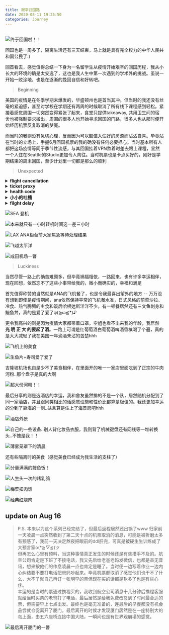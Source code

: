 ```yaml
---
title: 艰辛归国路
date: 2020-08-11 19:25:50
categories: Journey
---
```


</br> ![终于回国啦！！](../../../../assets/pic/arrival_4.png) </br>

<!--more -->

回国也是一周多了，隔离生活还有三天结束，马上就是具有完全权力的中华人民共和国公民了:) 

回首看去，感觉值得总结一下身为一名留学生从疫情开始艰辛的回国历程，我从小长大的环境的确是太安逸了，这也是我人生中第一次遇到的学术外的挑战。虽说一开始一败涂地，也是在逐渐的挽回自信和好转吧。

> Beginning

美国的疫情是在冬季学期末爆发的，华盛顿州也是首当其冲。但当时的我还没有丝毫的紧迫感，甚至对学校在学期还有两周的时候取消了所有线下课程感到轻松。紧接着感觉周围一切突然变得紧张了起来，食堂只提供takeaway, 共用卫生间的宿舍也被强制要求搬出，周围的很多人也开始寻求回国的门路，很多人也从那时便开始经历机票反复取消的梦魇。

而当时的我则没有急切心理，反而因为可以超值入住好的房源而沾沾自喜。毕竟站在当时的立场上，手握6月回国机票的我的确没有任何必要担心。当时基本所有人都把这场疫情等同于季节性流感，与其回国挂着VPN熬着时差去跟上课程，显然一个人住在Seattle的Studio更加令人向往。当时机票也是卡点买好的，刚好是学期结束的周末回国，至少计划里一切都是那么的顺利

> Unexpected

<details>
    <summary> <b> flight cancellation </b> </summary> </br>
    万万没想到的是Trump一顿睿智操作，把最发达的美国整成了世界No.1 Delta也是坏事做绝，出发前一直压着机票不取消，然后临出发一周前通知取消，我尽管心中有所预期，但还是心态相当爆炸。 毕竟这时候九月之前的机票也卖光了，本来计划好的回国去吃什么跟谁约也都化作了泡影。</br></br>
    所幸是转租给我的房子是八月底到期，没有遇到被赶出公寓无家可归的窘境，正常续租后无奈继续报名了暑假课程。但机票的确是着落不大了，准备还是走一看一步看有没有后续机票放出。也有想找票代的心思..但实在不知道怎么靠谱。
    </br></br>
</details>

<details>
    <summary> <b> ticket proxy </b> </summary> </br>
    转机大概在七月中旬，我的舍友突然联系我，说找到了靠谱的票代，问是否相携回国也有个照应。当时也是没有选择，这个既然有担保，自然尝试一下也是极佳的。交了一万定金，护照照片发过去之后，不到一周，两张票居然先后拿到了。一路下来也庆幸命运比较好，遇到了靠谱的票代。3W的票价虽然说起来挺贵，和同程人一打听感觉也是很公道的了</br></br>
    机票路线是 洛杉矶 -> 日本成田 -> 马来西亚吉隆坡 -> 厦门长崎 加上从西雅图 -> 洛杉矶 和 从厦门 回家 说是漫漫归国路真的是毫不为过。    </br></br>

</details>

<details>
    <summary> <b> health code </b> </summary> </br>
    想不到回国路上最大的意外居然是我一手造成的。众所周知，回国的人需要登机前至少连续14天在微信小程序汇报健康情况。连续14天填写后健康码会出现一个小飞机，就意味着有资格登机了。而如果空过一天没有填写的话，之前填写所有的都会被重置。</br> </br>
    而我，在连续填写两周后，一天晚上着急赶due，掐掉了每天提醒填写健康码的闹钟 >_<  只剩第二天填写发现小飞机消失时一脸懵逼的我 w(ﾟДﾟ)w 此时距登机还有10天    </br></br>
    当时正巧传出有关归国华人因健康码失效被拒绝登机的新闻，真的是满心绝望。让我心情更加抑郁的则是中国驻旧金山大使馆的冷淡回应。连着打了三四天电话，从刚开始是”我们只按规矩行事，你等死吧“，到后面工作时间内都不接电话，真的让我怀疑我是不是祖国的弃儿了(；′⌒`)</br></br>
    最后居然还是票代拉了我一把。我跟他说了我的情况后，他当即帮我找了一位有相似经历并且顺利回国的小姐姐交流经验。也多亏了那位小姐姐，按照她给的电话打过去，还真的有大使馆的相关人员来处理问题..最后在我把核酸阴性证明和保证书发过去之后，出发前两天也终于是看到了健康码上方的小飞机。深夜肝完due躺在床上看着健康码上突然出现的小飞机，真的是百感交集，终于是长出一口气，可以回国了！！
    </br></br>
</details>

<details>
    <summary> <b> 小小的吐槽 </b> </summary> </br>
    说实话这个健康码也很值得吐槽。每天填写的就是有没有发热或者接触患者之类的。说实话只要是想回国的人就不会填写其他的吧..这个分明检查的就是回国人员持之以恒每天填写的精神o(￣ヘ￣o＃) 回国后政策好像变成需要健康码和核酸检测证明了..感觉才逐渐科学了一些    </br></br>

</details>

<details>
    <summary> <b> filght delay </b> </summary> </br>
    然而就如唐僧取经要九九八十一难，没想到我回国一路也是多舛，不提收拾房子是丢掉好多家具的心疼。在西雅图飞往洛杉矶的飞机上我突然就得知下一班飞机延误三小时，完美错过日本飞吉隆坡的下一班。其实现在回想起来既然这两班是联程应该无需过分担心的，但当时也是关心则乱一下晴天霹雳。 </br></br> 
    后来在机场焦急等候后，航空公司也是答应下一班飞机会等待我们全部登机后起飞，还贴心的给了20刀的餐补。（ANA做事真的是太全面了www）</br> </br>
    本来以为延误的影响到此为止了，万万没想到我本来预计到机场后时间绰绰有余的STATS EXAM因为飞机延误要挂掉了。要是延误多一点考试全程在飞机上我皱眉头买个wifi做了也就罢了。结果这个时间刚好尴尬的卡在飞机落地的时候。于是尽管我在飞机一落地就冲出去， 笔记本电都来不及插就开考，还是迟到了二十分钟..(本来就1hr..).最后也是理所当然的拿了average(真的谁能想到那么巧啊 o(╥﹏╥)o)
    </br> </br>
</details>




![SEA 登机](../../../../assets/pic/Seattle_departure.jpg)

![本来就只有一小时转机时间这一差三小时](../../../../assets/pic/delay.jpg)

![LAX ANA柜台前大家焦急等待处理结果](../../../../assets/pic/waiting_for_delay.jpg)

![飞越太平洋](../../../../assets/pic/Pacific_ocean.jpg)

![成田机场一瞥](../../../../assets/pic/Narita_airport.jpg)


> Luckiness

当然尽管一路上的确苦难颇多，但毕竟祸福相依，一路回来，也有许多幸运相伴，现在回想，依然忘不了这些小事带给我的，微小而确实的，幸福和满足

首先值得称赞的当然就是ANA的飞机餐了，也是令我最喜出望外的地方 -- 万万没有想到即使是疫情期间，ana依然保持平常的飞机餐水准，日式风格的前菜沙拉、冷食、热气腾腾的主食和饭后哈根达斯洋洋不少。有一顿餐居然还有三文鱼刺身和鳗鱼丼，真的是爱了爱了φ(≧ω≦*)♪

更令我高兴的则是因为疫情大家都带着口罩，空姐也看不出来我的年龄，我居然 **光 明 正 大 的要起了酒**。一路上可谓是红葡萄酒白葡萄酒啤酒香槟喝了个遍，真的是大大减轻了我在美国一年滴酒未沾的苦楚hhh

![飞机上的美食](../../../../assets/pic/Ana_food.jpg)

![生鱼片+寿司爱了爱了](../../../../assets/pic/ana_food_2.jpg)


吉隆坡机场也自是少不了美食相伴，在里面开的唯一一家店里面吃到了正宗的牛肉河粉..那个盘子是真的大啊

![超大份河粉！！](../../../../assets/pic/Kuala_Lumpur_International_Airport_3.jpg)

最后分享的则是选酒店的幸运，我和舍友虽然排的不是一个队，居然随机分配到了同一家酒店，并且跟同类相比的话感觉设施和性价比都算是极佳的。我还更加幸运的分到了靠海的一侧..姑且算是住上了海景房吧hhh

![酒店外景](../../../../assets/pic/Hotel_1.jpg)

![自己的一些设备..别人背化妆品衣服，我则背了机械键盘还有网线等一堆转换头..不愧是我！！](../../../../assets/pic/Hotel_2.jpg)

![薄雾笼罩下的清晨](../../../../assets/pic/Hotel_3.jpg)

还有些隔离时的美食（感觉美食已经成为我生活的支柱了）

![分量满满的鳗鱼饭！](../../../../assets/pic/Hotel_Food_2.jpg)

![人生头一次的烤乳鸽](../../../../assets/pic/Hotel_Food_3.jpg)

![梅菜扣肉饭](../../../../assets/pic/Hotel_Food_4.jpg)

![经典红烧肉](../../../../assets/pic/Hotel_Food_5.jpg)

## update on Aug 16
> P.S. 本来以为这个系列已经完结了，但最后返程居然还出锅了www 归家前一天凌晨一点突然收到了第二天十点的机票取消的消息，可能是被折磨太多有预感了，我前一天决定熬夜把眼前的ddl肝完，可真是被硬生生训练成了大预言家o(*≧▽≦)ツ   
> 但再怎么心里有预料，当这种事情真正发生的时候还是有些措手不及的。航空公司肯定是下班了不接电话，我又先后给老爸老妈发微信，也都是杳无音讯，想来按他们的作息凌晨一点也肯定是睡了。当时便一边写着作业一边内心纠结要不要打电话把爸妈吵起来。毕竟机票都取消了感觉他们也干不了什么，大不了就自己再订一张明早的票但现在买的话都是1k多了也是有些心疼。   
> 幸运的是当时的票通过携程买的，我收到航空公司消息十几分钟后携程客服就给当时买票的老爸打了电话，最后居然是给我免费改签到了时间最合适的票，但需要早上七点出发。最终也是毫无准备的，连最后的早餐都没有机会品尝就仓促离开了厦门。最后离开的时候才发现厦门居然是在一座特别大的岛上面，由五六座桥连接中国大陆，一瞬间也是有世界观崩塌的感觉。   


![最后离开厦门的一瞥](../../../../assets/pic/XiaMen.jpg)
